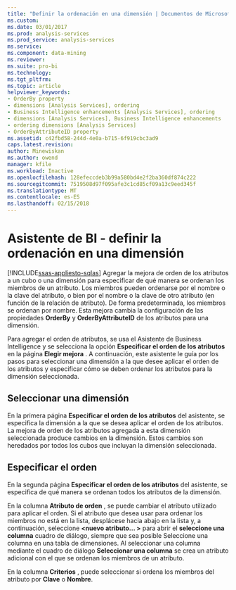 ```yaml
---
title: "Definir la ordenación en una dimensión | Documentos de Microsoft"
ms.custom: 
ms.date: 03/01/2017
ms.prod: analysis-services
ms.prod_service: analysis-services
ms.service: 
ms.component: data-mining
ms.reviewer: 
ms.suite: pro-bi
ms.technology: 
ms.tgt_pltfrm: 
ms.topic: article
helpviewer_keywords:
- OrderBy property
- dimensions [Analysis Services], ordering
- Business Intelligence enhancements [Analysis Services], ordering
- dimensions [Analysis Services], Business Intelligence enhancements
- ordering dimensions [Analysis Services]
- OrderByAttributeID property
ms.assetid: c42fbd58-244d-4e0a-b715-6f919cbc3ad9
caps.latest.revision: 
author: Minewiskan
ms.author: owend
manager: kfile
ms.workload: Inactive
ms.openlocfilehash: 128efeccdeb3b99a580bd4e2f2ba360df874c222
ms.sourcegitcommit: 7519508d97f095afe3c1cd85cf09a13c9eed345f
ms.translationtype: MT
ms.contentlocale: es-ES
ms.lasthandoff: 02/15/2018
---
```

# <a name="bi-wizard---define-the-ordering-for-a-dimension"></a>Asistente de BI - definir la ordenación en una dimensión
[!INCLUDE[ssas-appliesto-sqlas](../../includes/ssas-appliesto-sqlas.md)]
Agregar la mejora de orden de los atributos a un cubo o una dimensión para especificar de qué manera se ordenan los miembros de un atributo. Los miembros pueden ordenarse por el nombre o la clave del atributo, o bien por el nombre o la clave de otro atributo (en función de la relación de atributo). De forma predeterminada, los miembros se ordenan por nombre. Esta mejora cambia la configuración de las propiedades **OrderBy** y **OrderByAttributeID** de los atributos para una dimensión.  
  
 Para agregar el orden de atributos, se usa el Asistente de Business Intelligence y se selecciona la opción **Especificar el orden de los atributos** en la página **Elegir mejora** . A continuación, este asistente le guía por los pasos para seleccionar una dimensión a la que desee aplicar el orden de los atributos y especificar cómo se deben ordenar los atributos para la dimensión seleccionada.  
  
## <a name="selecting-a-dimension"></a>Seleccionar una dimensión  
 En la primera página **Especificar el orden de los atributos** del asistente, se especifica la dimensión a la que se desea aplicar el orden de los atributos. La mejora de orden de los atributos agregada a esta dimensión seleccionada produce cambios en la dimensión. Estos cambios son heredados por todos los cubos que incluyan la dimensión seleccionada.  
  
## <a name="specifying-ordering"></a>Especificar el orden  
 En la segunda página **Especificar el orden de los atributos** del asistente, se especifica de qué manera se ordenan todos los atributos de la dimensión.  
  
 En la columna **Atributo de orden** , se puede cambiar el atributo utilizado para aplicar el orden. Si el atributo que desea usar para ordenar los miembros no está en la lista, desplácese hacia abajo en la lista y, a continuación, seleccione  **\<nuevo atributo... >** para abrir el **seleccione una columna** cuadro de diálogo, siempre que sea posible Seleccione una columna en una tabla de dimensiones. Al seleccionar una columna mediante el cuadro de diálogo **Seleccionar una columna** se crea un atributo adicional con el que se ordenan los miembros de un atributo.  
  
 En la columna **Criterios** , puede seleccionar si ordena los miembros del atributo por **Clave** o **Nombre**.  
  
  
